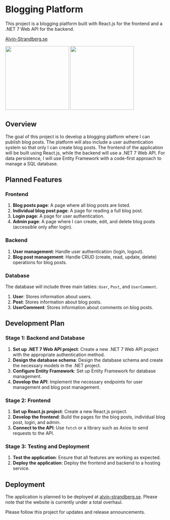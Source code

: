 # Blogging Platform

This project is a blogging platform built with React.js for the frontend and a .NET 7 Web API for the backend.

[Alvin-Strandberg.se](https://www.alvin-strandberg.se)

<img src="https://i.imgur.com/p7Kztub.jpg" style="height: 200px">

<img src="https://i.imgur.com/0hrpMGz.jpg" style="height: 200px">



## Overview

The goal of this project is to develop a blogging platform where I can publish blog posts. The platform will also include a user authentication system so that only I can create blog posts. The frontend of the application will be built using React.js, while the backend will use a .NET 7 Web API. For data persistence, I will use Entity Framework with a code-first approach to manage a SQL database.

## Planned Features

### Frontend

1. **Blog posts page**: A page where all blog posts are listed.
2. **Individual blog post page**: A page for reading a full blog post.
3. **Login page**: A page for user authentication.
4. **Admin page**: A page where I can create, edit, and delete blog posts (accessible only after login).

### Backend

1. **User management**: Handle user authentication (login, logout).
2. **Blog post management**: Handle CRUD (create, read, update, delete) operations for blog posts.

### Database

The database will include three main tables: `User`, `Post`, and `UserComment`.

1. **User**: Stores information about users.
2. **Post**: Stores information about blog posts.
3. **UserComment**: Stores information about comments on blog posts.

## Development Plan

### Stage 1: Backend and Database

1. **Set up .NET 7 Web API project**: Create a new .NET 7 Web API project with the appropriate authentication method.
2. **Design the database schema**: Design the database schema and create the necessary models in the .NET project.
3. **Configure Entity Framework**: Set up Entity Framework for database management.
4. **Develop the API**: Implement the necessary endpoints for user management and blog post management.

### Stage 2: Frontend

1. **Set up React.js project**: Create a new React.js project.
2. **Develop the frontend**: Build the pages for the blog posts, individual blog post, login, and admin.
3. **Connect to the API**: Use `fetch` or a library such as Axios to send requests to the API.

### Stage 3: Testing and Deployment

1. **Test the application**: Ensure that all features are working as expected.
2. **Deploy the application**: Deploy the frontend and backend to a hosting service.

## Deployment

The application is planned to be deployed at [alvin-strandberg.se](https://www.alvin-strandberg.se/). Please note that the website is currently under a total overhaul.

Please follow this project for updates and release announcements.
